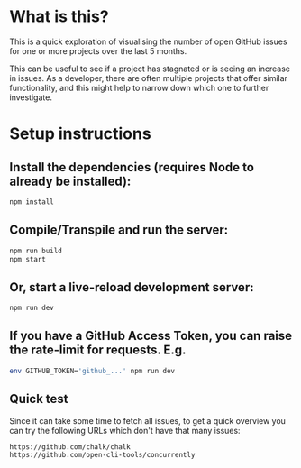# What is this?

This is a quick exploration of visualising the number of open GitHub issues for
one or more projects over the last 5 months.

This can be useful to see if a project has stagnated or is seeing an increase
in issues. As a developer, there are often multiple projects that offer similar
functionality, and this might help to narrow down which one to further
investigate.

# Setup instructions

## Install the dependencies (requires Node to already be installed):
```bash
npm install
```

## Compile/Transpile and run the server:
```bash
npm run build
npm start
```

## Or, start a live-reload development server:
```bash
npm run dev
```

## If you have a GitHub Access Token, you can raise the rate-limit for requests. E.g.
```bash
env GITHUB_TOKEN='github_...' npm run dev
```

## Quick test
Since it can take some time to fetch all issues, to get a quick overview you
can try the following URLs which don't have that many issues:

```
https://github.com/chalk/chalk
https://github.com/open-cli-tools/concurrently
```

